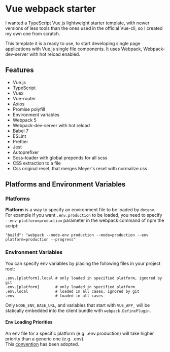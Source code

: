# Vue webpack starter
I wanted a TypeScript Vue.js lightweight starter template, with newer versions of less tools than the ones used in the official Vue-cli, so I created my own one from scratch.

This template it is a ready to use, to start developing single page applications with Vue.js single file components. It uses Webpack, Webpack-dev-server with hot reload enabled.

## Features
- Vue.js
- TypeScript
- Vuex
- Vue-router
- Axios
- Promise polyfill
- Environment variables
- Webpack 5
- Webpack-dev-server with hot reload
- Babel 7
- ESLint
- Prettier
- Jest
- Autoprefixer
- Scss-loader with global prepends for all scss
- CSS extraction to a file
- Css original reset, that merges Meyer's reset with normalize.css

## Platforms and Environment Variables
### Platforms
**Platform** is a way to specify an environment file to be loaded by `dotenv`.  
For example if you want `.env.production` to be loaded, you need to specify `--env platform=production` parameter in the webpack command of npm the script:
```shell
"build": "webpack --node-env production --mode=production --env platform=production --progress"
```
### Environment Variables
You can specify env variables by placing the following files in your project root:
```shell
.env.[platform].local # only loaded in specified platform, ignored by git
.env.[platform]       # only loaded in specified platform
.env.local            # loaded in all cases, ignored by git
.env                  # loaded in all cases
```

Only `NODE_ENV`, `BASE_URL`, and variables that start with `VUE_APP_` will be statically embedded into the client bundle with `webpack.DefinePlugin`.
#### Env Loading Priorities
An env file for a specific platform (e.g. .env.production) will take higher priority than a generic one (e.g. .env).  
This [convention](https://github.com/bkeepers/dotenv#what-other-env-files-can-i-use) has been adopted.
